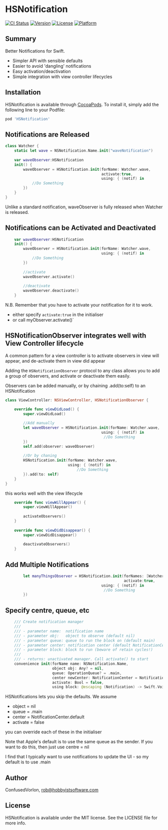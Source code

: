 # HSNotification

[![CI Status](https://img.shields.io/travis/ConfusedVorlon/HSNotification.svg?style=flat)](https://travis-ci.org/ConfusedVorlon/HSNotification)
[![Version](https://img.shields.io/cocoapods/v/HSNotification.svg?style=flat)](https://cocoapods.org/pods/HSNotification)
[![License](https://img.shields.io/cocoapods/l/HSNotification.svg?style=flat)](https://cocoapods.org/pods/HSNotification)
[![Platform](https://img.shields.io/cocoapods/p/HSNotification.svg?style=flat)](https://cocoapods.org/pods/HSNotification)

## Summary

Better Notifications for Swift.

* Simpler API with sensible defaults
* Easier to avoid 'dangling' notifications
* Easy activation/deactivation
* Simple integration with view controller lifecycles 


## Installation

HSNotification is available through [CocoaPods](https://cocoapods.org). To install
it, simply add the following line to your Podfile:

```ruby
pod 'HSNotification'
```

## Notifications are Released

```swift
class Watcher {
    static let wave = NSNotification.Name.init("waveNotification")
    
    var waveObserver:HSNotification
    init() {
        waveObserver = HSNotification.init(forName: Watcher.wave,
                                           activate:true,
                                           using: { (notif) in
            //Do Something
        })
    }
}
```

Unlike a standard notification, waveObserver is fully released when Watcher is released.

## Notifications can be Activated and Deactivated

```swift
    var waveObserver:HSNotification
    init() {
        waveObserver = HSNotification.init(forName: Watcher.wave,
                                           using: { (notif) in
            //Do Something
        })
        
        //activate
        waveObserver.activate()
        
        //deactivate
        waveObserver.deactivate()
    }
```

N.B. Remember that you have to activate your notification for it to work. 

* either specify `activate:true` in the initialiser
* or call myObserver.activate()`


## HSNotificationObserver integrates well with View Controller lifecycle

A common pattern for a view controller is to activate observers in view will appear, and de-activate them in view did appear

Adding the `HSNotificationObserver` protocol to any class allows you to add a group of observers, and activate or deactivate them easily.

Observers can be added manually, or by chaining .add(to:self) to an HSNotification

```swift
class ViewController: NSViewController, HSNotificationObserver {

    override func viewDidLoad() {
        super.viewDidLoad()
        
        //Add manually
        let waveObserver = HSNotification.init(forName: Watcher.wave,
                                           using: { (notif) in
                                            //Do Something
        })
        self.add(observer: waveObserver)
        
        //Or by chaning
        HSNotification.init(forName: Watcher.wave,
                            using: { (notif) in
                                //Do Something
        }).add(to: self)
    }
}
```

this works well with the view lifecycle

```swift    
    override func viewWillAppear() {
        super.viewWillAppear()
        
        activateObservers()
    }
    
    override func viewDidDisappear() {
        super.viewDidDisappear()
        
        deactivateObservers()
    }
```

## Add Multiple Notifications

```swift 
        let manyThingsObserver = HSNotification.init(forNames: [Watcher.wave,Watcher.hello] ,
                                                     activate:true,
                                           using: { (notif) in
                                            //Do Something
        })
```

## Specify centre, queue, etc

```swift 
    /// Create notification manager
    ///
    /// - parameter name:  notification name
    /// - parameter obj:   object to observe (default nil)
    /// - parameter queue: queue to run the block on (default main)
    /// - parameter center: notification center (default NotificationCenter.default)
    /// - parameter block: block to run (beware of retain cycles!)
    ///
    /// - returns: unactivated manager. Call activate() to start
    convenience init(forName name: NSNotification.Name, 
                     object obj: Any? = nil,
                     queue: OperationQueue? = .main,
                     center newCenter: NotificationCenter = NotificationCenter.default,
                     activate: Bool = false,
                     using block: @escaping (Notification) -> Swift.Void)
```

HSNotifications lets you skip the defaults. We assume

* object = nil
* queue = .main
* center = NotificationCenter.default
* activate = false

you can override each of these in the initialiser

Note that Apple's default is to use the same queue as the sender. If you want to do this, then just use centre = nil

I find that I typically want to use notifications to update the UI - so my default is to use .main

## Author

ConfusedVorlon, rob@hobbyistsoftware.com

## License

HSNotification is available under the MIT license. See the LICENSE file for more info.
